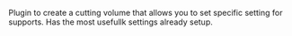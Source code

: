 Plugin to create a cutting volume that allows you to set specific setting for supports. Has the most usefullk settings already setup.

